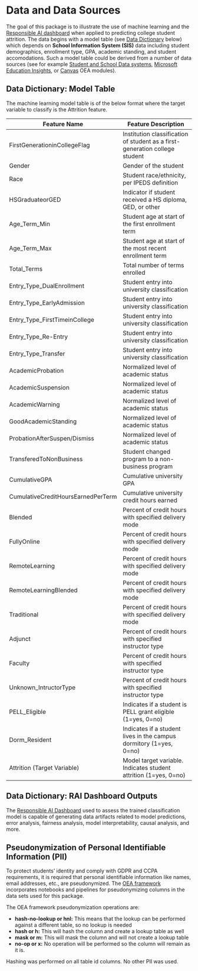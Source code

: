 # Data and Data Sources

The goal of this package is to illustrate the use of machine learning and the [Responsible AI dashboard](https://www.microsoft.com/en-us/ai/ai-lab-responsible-ai-dashboard) when applied to predicting college student attrition. The data begins with a model table (see [Data Dictionary](#data-dictionary) below) which depends on **School Information System (SIS)** data including student demographics, enrollment type, GPA, academic standing, and student accomodations. Such a model table could be derived from a number of data sources (see for example [Student and School Data systems](https://github.com/microsoft/OpenEduAnalytics/tree/5e80ee1ce8525b0c5c2845ef185714a19581b3d4/modules/module_catalog/Student_and_School_Data_Systems), [Microsoft Education Insights](https://github.com/microsoft/OpenEduAnalytics/tree/5e80ee1ce8525b0c5c2845ef185714a19581b3d4/modules/module_catalog/Microsoft_Education_Insights), or [Canvas](https://github.com/microsoft/OpenEduAnalytics/tree/5e80ee1ce8525b0c5c2845ef185714a19581b3d4/modules/module_catalog/Canvas) OEA modules).

## Data Dictionary: Model Table

The machine learning model table is of the below format where the target variable to classify is the Attrition feature.

   | Feature Name                        | Feature Description                                         |
|-------------------------------------|-------------------------------------------------------------|
 | FirstGenerationinCollegeFlag        | Institution classification of student as a first-generation college student                                            |
  | Gender                              | Gender of the student                                       |
  | Race                                | Student race/ethnicity, per IPEDS definition                 |
  | HSGraduateorGED                     | Indicator if student received a HS diploma, GED, or other    |
  | Age_Term_Min                        | Student age at start of the first enrollment term            |
  | Age_Term_Max                        | Student age at start of the most recent enrollment term      |
  | Total_Terms                         | Total number of terms enrolled                              |
  | Entry_Type_DualEnrollment           | Student entry into university classification                 |
  | Entry_Type_EarlyAdmission           | Student entry into university classification                 |
  | Entry_Type_FirstTimeinCollege       | Student entry into university classification                 |
  | Entry_Type_Re-Entry                 | Student entry into university classification                 |
  | Entry_Type_Transfer                 | Student entry into university classification                 |
  | AcademicProbation                   | Normalized level of academic status                         |
  | AcademicSuspension                  | Normalized level of academic status                         |
  | AcademicWarning                     | Normalized level of academic status                         |
  | GoodAcademicStanding                | Normalized level of academic status                         |
  | ProbationAfterSuspen/Dismiss        | Normalized level of academic status                         |
  | TransferedToNonBusiness             | Student changed program to a non-business program            |
  | CumulativeGPA                       | Cumulative university GPA                                   |
  | CumulativeCreditHoursEarnedPerTerm  | Cumulative university credit hours earned                    |
  | Blended                             | Percent of credit hours with specified delivery mode         |
  | FullyOnline                         | Percent of credit hours with specified delivery mode         |
  | RemoteLearning                      | Percent of credit hours with specified delivery mode         |
  | RemoteLearningBlended               | Percent of credit hours with specified delivery mode         |
  | Traditional                         | Percent of credit hours with specified delivery mode         |
  | Adjunct                             | Percent of credit hours with specified instructor type       |
  | Faculty                             | Percent of credit hours with specified instructor type       |
  | Unknown_IntructorType               | Percent of credit hours with specified instructor type       |
  | PELL_Eligible                       | Indicates if a student is PELL grant eligible (1=yes, 0=no) |
  | Dorm_Resident                       | Indicates if a student lives in the campus dormitory (1=yes, 0=no) |
 | Attrition (Target Variable)                           | Model target variable. Indicates student attrition (1=yes, 0=no) |                          

## Data Dictionary: RAI Dashboard Outputs

The [Responsible AI Dashboard](https://github.com/microsoft/responsible-ai-toolbox) used to assess the trained classification model is capable of generating data artifacts related to model predictions, error analysis, fairness analysis, model interpretability, causal analysis, and more. 


## Pseudonymization of Personal Identifiable Information (PII)

To protect students’ identity and comply with GDPR and CCPA requirements, it is required that personal identifiable information like names, email addresses, etc., are pseudonymized. The [OEA framework](https://github.com/microsoft/OpenEduAnalytics/tree/main/framework/synapse) incorporates notebooks and pipelines for pseudonymizing columns in the data sets used for this package.

The OEA framework pseudonymization operations are:

* **hash-no-lookup or hnl:** This means that the lookup can be performed against a different table, so no lookup is needed
* **hash or h:** This will hash the column and create a lookup table as well
* **mask or m:** This will mask the column and will not create a lookup table
* **no-op or x:** No operation will be performed so the column will remain as it is.

Hashing was performed on all table id columns. No other PII was used.
